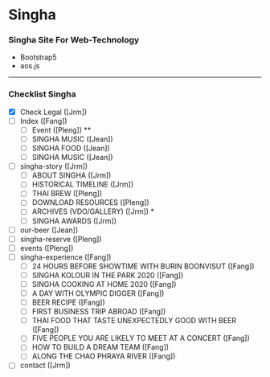 # Singha

### Singha Site For Web-Technology
- Bootstrap5
- aos.js

---

### Checklist Singha

- [x] Check Legal ([Jrm])
- [ ] Index ([Fang])
	- [ ] Event ([Pleng]) **
	- [ ] SINGHA MUSIC ([Jean])
	- [ ] SINGHA FOOD ([Jean])
	- [ ] SINGHA MUSIC ([Jean])
- [ ] singha-story ([Jrm])
	- [ ] ABOUT SINGHA ([Jrm])
	- [ ] HISTORICAL TIMELINE ([Jrm])
	- [ ] THAI BREW ([Pleng])
	- [ ] DOWNLOAD RESOURCES ([Pleng])
	- [ ] ARCHIVES (VDO/GALLERY) ([Jrm]) *
	- [ ] SINGHA AWARDS ([Jrm])
- [ ] our-beer ([Jean])
- [ ] singha-reserve ([Pleng])
- [ ] events ([Pleng])
- [ ] singha-experience ([Fang])
	- [ ] 24 HOURS BEFORE SHOWTIME WITH BURIN BOONVISUT ([Fang])
	- [ ] SINGHA KOLOUR IN THE PARK 2020 ([Fang])
	- [ ] SINGHA COOKING AT HOME 2020 ([Fang])
	- [ ] A DAY WITH OLYMPIC DIGGER ([Fang])
	- [ ] BEER RECIPE ([Fang])
	- [ ] FIRST BUSINESS TRIP ABROAD ([Fang])
	- [ ] THAI FOOD THAT TASTE UNEXPECTEDLY GOOD WITH BEER ([Fang])
	- [ ] FIVE PEOPLE YOU ARE LIKELY TO MEET AT A CONCERT ([Fang])
	- [ ] HOW TO BUILD A DREAM TEAM ([Fang])
	- [ ] ALONG THE CHAO PHRAYA RIVER ([Fang])
- [ ] contact ([Jrm])
